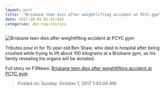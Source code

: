 ```yaml
---
layout: post
title:  "Brisbane teen dies after weightlifting accident at PCYC gym"
date: 2017-10-01 01:43:04Z
categories: abc-top-stories
---
```


![Brisbane teen dies after weightlifting accident at PCYC gym](http://www.abc.net.au/news/image/9005434-1x1-700x700.jpg)

Tributes pour in for 15-year-old Ben Shaw, who died in hospital after being crushed while trying to lift about 100 kilograms at a Brisbane gym, as his family revealing his organs will be donated.


Full story on F3News: [Brisbane teen dies after weightlifting accident at PCYC gym](http://www.f3nws.com/n/FfWxzG)

> Posted on: Sunday, October 1, 2017 1:43:04 AM
